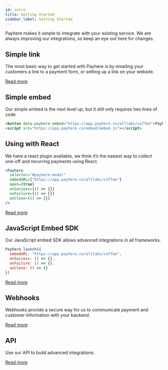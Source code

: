 ```yaml
---
id: intro
title: Getting Started
sidebar_label: Getting Started
---
```


Payhere makes it simple to integrate with your existing service. We are always improving our integrations, so keep an eye out here for changes.

## Simple link

The most basic way to get started with Payhere is by emailing your customers a link to a payment form, or setting up a link on your website.

[Read more](link.md)

## Simple embed

Our simple embed is the next level up, but it still only requires two lines of code

```html
<button data-payhere-embed="https://app.payhere.co/altlabs/coffee">Payhere</button>
<script src="https://app.payhere.co/embed/embed.js"></script>
```

## Using with React

We have a react plugin available, we think it’s the easiest way to collect one-off and recurring payments using React.

```jsx
<Payhere
  selector="#payhere-modal"
  embedURL={"https://app.payhere.co/altlabs/coffee"}
  open={true}
  onSuccess={() => {}}
  onFailure={() => {}}
  onClose={() => {}}
/>
```

[Read more](react-sdk.md)

## JavaScript Embed SDK

Our JavaScript embed SDK allows advanced integrations in all frameworks.

```js
Payhere.launch({
  embedURL: "https://app.payhere.co/altlabs/coffee",
  onSuccess: () => {},
  onFailure: () => {},
  onClose: () => {}
})
```

[Read more](embed-sdk.md)

## Webhooks

Webhooks provide a secure way for us to communicate payment and customer information with your backend.

[Read more](webhooks.md)

## API

Use our API to build advanced integrations.

[Read more](api-auth.md)
